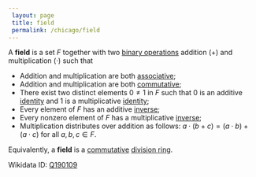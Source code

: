 ```yaml
---
 layout: page
 title: field
 permalink: /chicago/field
---
```

A **field** is a set $F$ together with two [binary operations](https://mathgloss.github.io/MathGloss/chicago/binary_operation) addition ($+$) and multiplication ($\cdot$) such that
- Addition and multiplication are both [associative](https://mathgloss.github.io/MathGloss/chicago/associative);
- Addition and multiplication are both [commutative](https://mathgloss.github.io/MathGloss/chicago/commutative);
- There exist two distinct elements $0\neq 1$ in $F$ such that $0$ is an additive [identity](https://mathgloss.github.io/MathGloss/chicago/identity_element) and $1$ is a multiplicative [identity](https://mathgloss.github.io/MathGloss/chicago/identity_element);
- Every element of $F$ has an additive [inverse](https://mathgloss.github.io/MathGloss/chicago/inverse_element);
- Every nonzero element of $F$ has a multiplicative [inverse](https://mathgloss.github.io/MathGloss/chicago/inverse_element);
- Multiplication distributes over addition as follows: $a\cdot (b+c) = (a\cdot b) + (a\cdot c)$ for all $a,b,c\in F$. 

Equivalently, a **field** is a [commutative](https://mathgloss.github.io/MathGloss/chicago/commutative) [division ring](https://mathgloss.github.io/MathGloss/chicago/division_ring).

Wikidata ID: [Q190109](https://www.wikidata.org/wiki/Q190109)